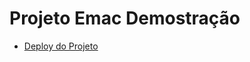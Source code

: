 # Projeto Emac Demostração
<ul>
 <li><a href="https://leopoldino19.github.io/Emac_Demo/" target="_blank">Deploy do Projeto</a></li>
</ul>
